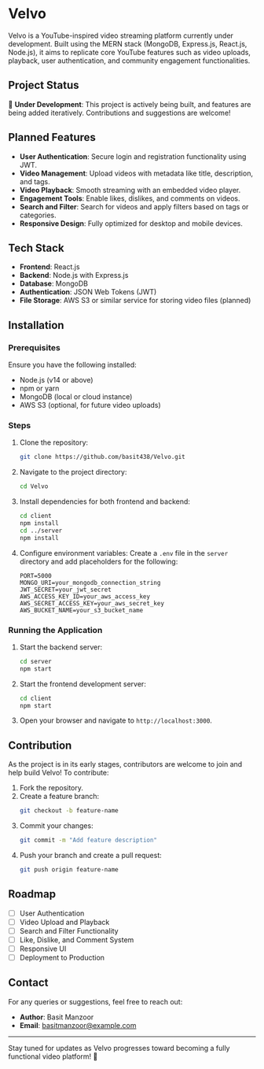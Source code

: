 # Velvo

Velvo is a YouTube-inspired video streaming platform currently under development. Built using the MERN stack (MongoDB, Express.js, React.js, Node.js), it aims to replicate core YouTube features such as video uploads, playback, user authentication, and community engagement functionalities.

## Project Status

🚧 **Under Development**: This project is actively being built, and features are being added iteratively. Contributions and suggestions are welcome!

## Planned Features

- **User Authentication**: Secure login and registration functionality using JWT.
- **Video Management**: Upload videos with metadata like title, description, and tags.
- **Video Playback**: Smooth streaming with an embedded video player.
- **Engagement Tools**: Enable likes, dislikes, and comments on videos.
- **Search and Filter**: Search for videos and apply filters based on tags or categories.
- **Responsive Design**: Fully optimized for desktop and mobile devices.

## Tech Stack

- **Frontend**: React.js
- **Backend**: Node.js with Express.js
- **Database**: MongoDB
- **Authentication**: JSON Web Tokens (JWT)
- **File Storage**: AWS S3 or similar service for storing video files (planned)

## Installation

### Prerequisites

Ensure you have the following installed:

- Node.js (v14 or above)
- npm or yarn
- MongoDB (local or cloud instance)
- AWS S3 (optional, for future video uploads)

### Steps

1. Clone the repository:
   ```bash
   git clone https://github.com/basit438/Velvo.git
   ```

2. Navigate to the project directory:
   ```bash
   cd Velvo
   ```

3. Install dependencies for both frontend and backend:
   ```bash
   cd client
   npm install
   cd ../server
   npm install
   ```

4. Configure environment variables:
   Create a `.env` file in the `server` directory and add placeholders for the following:
   ```env
   PORT=5000
   MONGO_URI=your_mongodb_connection_string
   JWT_SECRET=your_jwt_secret
   AWS_ACCESS_KEY_ID=your_aws_access_key
   AWS_SECRET_ACCESS_KEY=your_aws_secret_key
   AWS_BUCKET_NAME=your_s3_bucket_name
   ```

### Running the Application

1. Start the backend server:
   ```bash
   cd server
   npm start
   ```

2. Start the frontend development server:
   ```bash
   cd client
   npm start
   ```

3. Open your browser and navigate to `http://localhost:3000`.

## Contribution

As the project is in its early stages, contributors are welcome to join and help build Velvo! To contribute:

1. Fork the repository.
2. Create a feature branch:
   ```bash
   git checkout -b feature-name
   ```
3. Commit your changes:
   ```bash
   git commit -m "Add feature description"
   ```
4. Push your branch and create a pull request:
   ```bash
   git push origin feature-name
   ```

## Roadmap

- [ ] User Authentication
- [ ] Video Upload and Playback
- [ ] Search and Filter Functionality
- [ ] Like, Dislike, and Comment System
- [ ] Responsive UI
- [ ] Deployment to Production

## Contact

For any queries or suggestions, feel free to reach out:

- **Author**: Basit Manzoor  
- **Email**: [basitmanzoor@example.com](mailto:basitmanzoor438@gmail.com)

---

Stay tuned for updates as Velvo progresses toward becoming a fully functional video platform! 🚀

